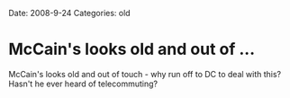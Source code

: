 Date: 2008-9-24
Categories: old

# McCain's looks old and out of ...

McCain's looks old and out of touch - why run off to DC to deal with this? Hasn't he ever heard of telecommuting?
